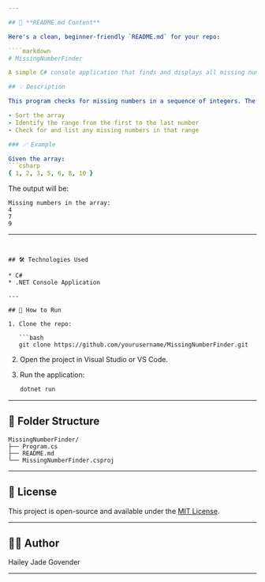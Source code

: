 ```yaml
---

## 📄 **README.md Content**

Here's a clean, beginner-friendly `README.md` for your repo:

````markdown
# MissingNumberFinder

A simple C# console application that finds and displays all missing numbers in a given integer array.

## 💡 Description

This program checks for missing numbers in a sequence of integers. The input array can be unsorted, and the program will:

- Sort the array
- Identify the range from the first to the last number
- Check for and list any missing numbers in that range

### ✅ Example

Given the array:  
```csharp
{ 1, 2, 3, 5, 6, 8, 10 }
````

The output will be:

```
Missing numbers in the array:
4
7
9
```

---
```


## 🛠️ Technologies Used

* C#
* .NET Console Application

---

## 🚀 How to Run

1. Clone the repo:

   ```bash
   git clone https://github.com/yourusername/MissingNumberFinder.git
   ```

2. Open the project in Visual Studio or VS Code.

3. Run the application:

   ```bash
   dotnet run
   ```

---

## 📂 Folder Structure

```
MissingNumberFinder/
├── Program.cs
├── README.md
└── MissingNumberFinder.csproj
```

---

## 📄 License

This project is open-source and available under the [MIT License](LICENSE).

---

## 👩‍💻 Author

Hailey Jade Govender

---
